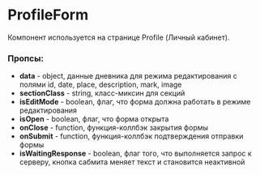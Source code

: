 # ProfileForm

Компонент используется на странице Profile (Личный кабинет).

### Пропсы:
- **data** - object, данные дневника для режима редактирования с полями id, date, place, description, mark, image
- **sectionClass** - string, класс-миксин для секций 
- **isEditMode** - boolean, флаг, что форма должна работать в режиме редактирования 
- **isOpen** - boolean, флаг, что форма открыта
- **onClose** - function, функция-коллбэк закрытия формы
- **onSubmit** - function, функция-коллбэк подтверждения отправки формы
- **isWaitingResponse** - boolean, флаг того, что выполняется запрос к серверу, кнопка сабмита меняет текст и становится неактивной
